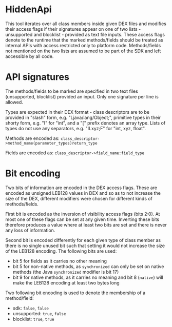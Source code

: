 HiddenApi
=========

This tool iterates over all class members inside given DEX files and modifies
their access flags if their signatures appear on one of two lists - unsupported and
blocklist - provided as text file inputs. These access flags denote to the
runtime that the marked methods/fields should be treated as internal APIs with
access restricted only to platform code. Methods/fields not mentioned on the two
lists are assumed to be part of the SDK and left accessible by all code.

API signatures
==============

The methods/fields to be marked are specified in two text files (unsupported,
blocklist) provided an input. Only one signature per line is allowed.

Types are expected in their DEX format - class descriptors are to be provided in
"slash" form, e.g. "Ljava/lang/Object;", primitive types in their shorty form,
e.g. "I" for "int", and a "[" prefix denotes an array type. Lists of types do
not use any separators, e.g. "ILxyz;F" for "int, xyz, float".

Methods are encoded as:
    `class_descriptor->method_name(parameter_types)return_type`

Fields are encoded as:
    `class_descriptor->field_name:field_type`

Bit encoding
============

Two bits of information are encoded in the DEX access flags. These are encoded
as unsigned LEB128 values in DEX and so as to not increase the size of the DEX,
different modifiers were chosen for different kinds of methods/fields.

First bit is encoded as the inversion of visibility access flags (bits 2:0).
At most one of these flags can be set at any given time. Inverting these bits
therefore produces a value where at least two bits are set and there is never
any loss of information.

Second bit is encoded differently for each given type of class member as there
is no single unused bit such that setting it would not increase the size of the
LEB128 encoding. The following bits are used:

 * bit 5 for fields as it carries no other meaning
 * bit 5 for non-native methods, as `synchronized` can only be set on native
   methods (the Java `synchronized` modifier is bit 17)
 * bit 9 for native methods, as it carries no meaning and bit 8 (`native`) will
   make the LEB128 encoding at least two bytes long

Two following bit encoding is used to denote the membership of a method/field:

 * sdk: `false`, `false`
 * unsupported: `true`, `false`
 * blocklist: `true`, `true`

